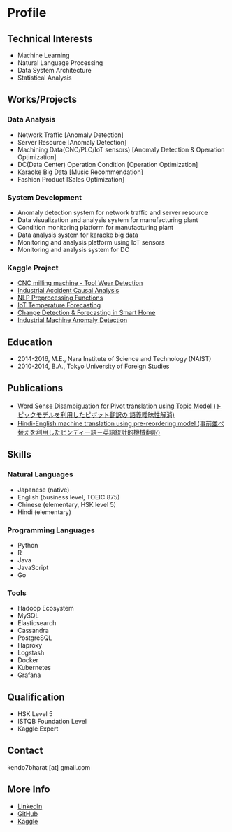 # Profile

## Technical Interests
* Machine Learning
* Natural Language Processing
* Data System Architecture
* Statistical Analysis

## Works/Projects
### Data Analysis
* Network Traffic [Anomaly Detection]
* Server Resource [Anomaly Detection]
* Machining Data(CNC/PLC/IoT sensors) [Anomaly Detection & Operation Optimization]
* DC(Data Center) Operation Condition [Operation Optimization]
* Karaoke Big Data [Music Recommendation]
* Fashion Product [Sales Optimization]

### System Development
* Anomaly detection system for network traffic and server resource
* Data visualization and analysis system for manufacturing plant
* Condition monitoring platform for manufacturing plant
* Data analysis system for karaoke big data
* Monitoring and analysis platform using IoT sensors
* Monitoring and analysis system for DC

### Kaggle Project
* [CNC milling machine - Tool Wear Detection](https://www.kaggle.com/koheimuramatsu/cnc-milling-machine-tool-wear-detection)
* [Industrial Accident Causal Analysis](https://www.kaggle.com/koheimuramatsu/industrial-accident-causal-analysis)
* [NLP Preprocessing Functions](https://www.kaggle.com/koheimuramatsu/nlp-preprocessing-functions)
* [IoT Temperature Forecasting](https://www.kaggle.com/koheimuramatsu/iot-temperature-forecasting)
* [Change Detection & Forecasting in Smart Home](https://www.kaggle.com/koheimuramatsu/change-detection-forecasting-in-smart-home)
* [Industrial Machine Anomaly Detection](https://www.kaggle.com/koheimuramatsu/industrial-machine-anomaly-detection)

## Education
* 2014-2016, M.E., Nara Institute of Science and Technology (NAIST)
* 2010-2014, B.A., Tokyo University of Foreign Studies

## Publications
* [Word Sense Disambiguation for Pivot translation using Topic Model (トピックモデルを利用したピボット翻訳の 語義曖昧性解消)](http://library.naist.jp/mylimedio/dllimedio/show.cgi?bookid=100215003)
* [Hindi-English machine translation using pre-reordering model (事前並べ替えを利用したヒンディー語－英語統計的機械翻訳)](http://www.anlp.jp/proceedings/annual_meeting/2015/pdf_dir/P4-20.pdf)

## Skills
### Natural Languages
* Japanese (native)
* English (business level, TOEIC 875)
* Chinese (elementary, HSK level 5)
* Hindi (elementary)

### Programming Languages
* Python
* R
* Java
* JavaScript
* Go

### Tools
* Hadoop Ecosystem
* MySQL
* Elasticsearch
* Cassandra
* PostgreSQL
* Haproxy
* Logstash
* Docker
* Kubernetes
* Grafana

## Qualification
* HSK Level 5
* ISTQB Foundation Level
* Kaggle Expert

## Contact
kendo7bharat [at] gmail.com

## More Info
* [LinkedIn](https://www.linkedin.com/in/kohei-muramatsu-433471114/)
* [GitHub](https://github.com/kohei-mu)
* [Kaggle](https://www.kaggle.com/koheimuramatsu)
